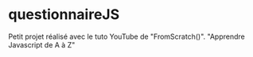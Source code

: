 # questionnaireJS
Petit projet réalisé avec le tuto YouTube de "FromScratch()". "Apprendre Javascript de A à Z"

